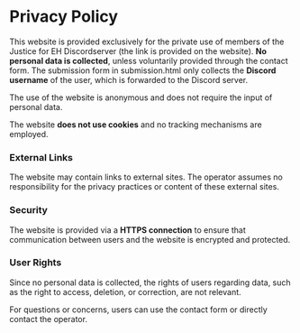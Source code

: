 # Privacy Policy

This website is provided exclusively for the private use of members of the Justice for EH Discordserver (the link is provided on the website). **No personal data is collected**, unless voluntarily provided through the contact form. The submission form in submission.html only collects the **Discord username** of the user, which is forwarded to the Discord server.

The use of the website is anonymous and does not require the input of personal data.

The website **does not use cookies** and no tracking mechanisms are employed.

### External Links

The website may contain links to external sites. The operator assumes no responsibility for the privacy practices or content of these external sites.

### Security

The website is provided via a **HTTPS connection** to ensure that communication between users and the website is encrypted and protected.

### User Rights

Since no personal data is collected, the rights of users regarding data, such as the right to access, deletion, or correction, are not relevant.

For questions or concerns, users can use the contact form or directly contact the operator.
